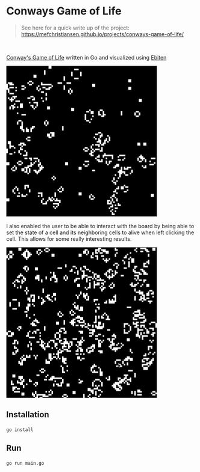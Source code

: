 # Conways Game of Life

> See here for a quick write up of the project: https://mefchristiansen.github.io/projects/conways-game-of-life/

<br>

[Conway's Game of Life](https://en.wikipedia.org/wiki/Conway%27s_Game_of_Life) written in Go and visualized using [Ebiten](https://github.com/hajimehoshi/ebiten)

<img src="cgol.gif" width="400" height="400" />

I also enabled the user to be able to interact with the board by being able to set the state of a cell and its neighboring cells to alive when left clicking the cell. This allows for some really interesting results.

<img src="cgol-interaction.gif" width="400" height="400" />

## Installation

`go install`

## Run

`go run main.go`
